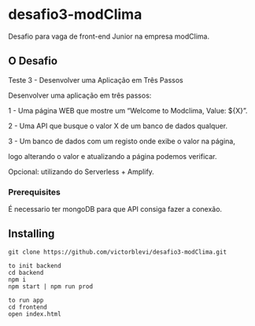 # desafio3-modClima

Desafio para vaga de front-end Junior na empresa modClima.

## O Desafio
Teste 3 - Desenvolver uma Aplicação em Três Passos

Desenvolver uma aplicação em três passos:

1 - Uma página WEB que mostre um “Welcome to Modclima, Value: ${X}”.

2 - Uma API que busque o valor X de um banco de dados qualquer.

3 - Um banco de dados com um registo onde exibe o valor na página,

logo alterando o valor e atualizando a página podemos verificar.

Opcional: utilizando do Serverless + Amplify.

### Prerequisites

É necessario ter mongoDB para que API consiga fazer a conexão.

## Installing

```
git clone https://github.com/victorblevi/desafio3-modClima.git

to init backend
cd backend
npm i
npm start | npm run prod

to run app
cd frontend
open index.html
```
